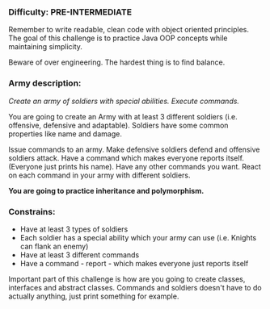 ### Difficulty: PRE-INTERMEDIATE
Remember to write readable, clean code with object oriented principles. The goal of this challenge is to practice Java OOP concepts while maintaining simplicity.

Beware of over engineering. The hardest thing is to find balance.

### Army description:
_Create an army of soldiers with special abilities. Execute commands._

You are going to create an Army with at least 3 different soldiers (i.e. offensive, defensive and adaptable).
Soldiers have some common properties like name and damage.

Issue commands to an army. Make defensive soldiers defend and offensive soldiers attack.
Have a command which makes everyone reports itself. (Everyone just prints his name). Have any other commands you want.
React on each command in your army with different soldiers.

**You are going to practice inheritance and polymorphism.**

### Constrains:
- Have at least 3 types of soldiers
- Each soldier has a special ability which your army can use (i.e. Knights can flank an enemy)
- Have at least 3 different commands
- Have a command - report - which makes everyone just reports itself

Important part of this challenge is how are you going to create classes, interfaces and abstract classes. Commands and soldiers doesn't have to do actually anything, just print something for example.
